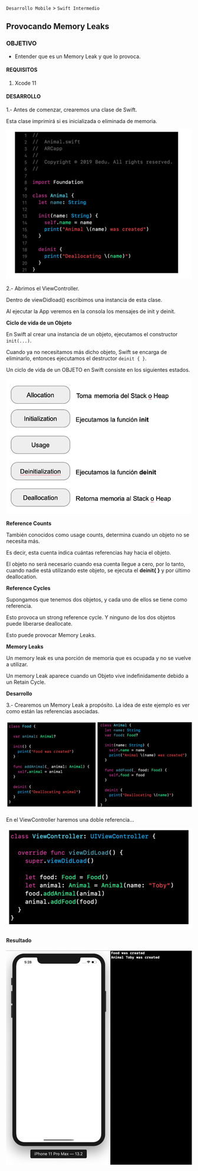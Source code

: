 `Desarrollo Mobile` > `Swift Intermedio` 

## Provocando Memory Leaks

### OBJETIVO

- Entender que es un Memory Leak y que lo provoca.

#### REQUISITOS

1. Xcode 11

#### DESARROLLO

1.- Antes de comenzar, crearemos una clase de Swift.

Esta clase imprimirá si es inicializada o eliminada de memoria.

![](0.png)

2.- Abrimos el ViewController.

Dentro de viewDidload() escribimos una instancia de esta clase.

Al ejecutar la App veremos en la consola los mensajes de init y deinit.

**Ciclo de vida de un Objeto**

En Swift al crear una instancia de un objeto, ejecutamos el constructor `init(...)`.

Cuando ya no necesitamos más dicho objeto, Swift se encarga de eliminarlo, entonces ejecutamos el destructor `deinit { }`.

Un ciclo de vida de un OBJETO en Swift consiste en los siguientes estados.

![](3.png)


**Reference Counts**

También conocidos como usage counts, determina cuando un objeto no se necesita más.

Es decir, esta cuenta indica cuántas referencias hay hacia el objeto.

El objeto no será necesario cuando esa cuenta llegue a cero, por lo tanto, cuando nadie está utilizando este objeto, se ejecuta el **deinit{ }** y por último deallocation.


**Reference Cycles**

Supongamos que tenemos dos objetos, y cada uno de ellos se tiene como referencia.

Esto provoca un strong reference cycle. Y ninguno de los dos objetos puede liberarse deallocate.

Esto puede provocar Memory Leaks.


**Memory Leaks**

Un memory leak es una porción de memoria que es ocupada y no se vuelve a utilizar.

Un memory Leak aparece cuando un Objeto vive indefinidamente debido a un Retain Cycle. 


**Desarrollo**

3.- Crearemos un Memory Leak a propósito. La idea de este ejemplo es ver como están las referencias asociadas.

![](4.png)

En el ViewController haremos una doble referencia...

![](5.png)

#### Resultado

![](2.png)

